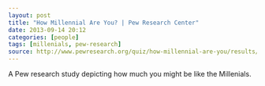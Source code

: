 ```yaml
---
layout: post
title: "How Millennial Are You? | Pew Research Center"
date: 2013-09-14 20:12
categories: [people]
tags: [millenials, pew-research]
source: http://www.pewresearch.org/quiz/how-millennial-are-you/results/
---
```

A Pew research study depicting how much you might be like the Millenials.

